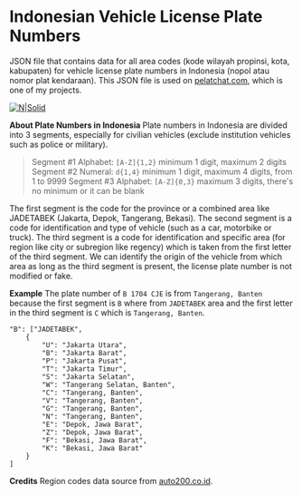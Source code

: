 # Indonesian Vehicle License Plate Numbers

JSON file that contains data for all area codes (kode wilayah propinsi, kota, kabupaten) for vehicle license plate numbers in Indonesia (nopol atau nomor plat kendaraan). This JSON file is used on [pelatchat.com](https://pelatchat.com), which is one of my projects. 

[![N|Solid](https://images.prismic.io/pelatchat/40eee65f-41ea-4fd5-a75f-7faad87e5dde_DALL%C2%B7E+2023-06-18+11.53.25+-+cars+in+traffic.jpg?auto=compress,format)](https://pelatchat.com)

**About Plate Numbers in Indonesia**
Plate numbers in Indonesia are divided into 3 segments, especially for civilian vehicles (exclude institution vehicles such as police or military).

> Segment #1 Alphabet: `[A-Z]{1,2}` minimum 1 digit, maximum 2 digits
> Segment #2  Numeral: `d{1,4}` minimum 1 digit, maximum 4 digits, from 1 to 9999
> Segment #3  Alphabet: `[A-Z]{0,3}` maximum 3 digits, there's no minimum or it can be blank

The first segment is the code for the province or a combined area like JADETABEK (Jakarta, Depok, Tangerang, Bekasi). The second segment is a code for identification and type of vehicle (such as a car, motorbike or truck). The third segment is a code for identification and specific area (for region like city or subregion like regency) which is taken from the first letter of the third segment. We can identify the origin of the vehicle from which area as long as the third segment is present, the license plate number is not modified or fake.

**Example**
The plate number of `B 1704 CJE` is from `Tangerang, Banten` because the first segment is `B` where from `JADETABEK` area and the first letter in the third segment is `C` which is `Tangerang, Banten`.

```
"B": ["JADETABEK",
	{
		"U": "Jakarta Utara",
		"B": "Jakarta Barat",
		"P": "Jakarta Pusat",
		"T": "Jakarta Timur",
		"S": "Jakarta Selatan",
		"W": "Tangerang Selatan, Banten",
		"C": "Tangerang, Banten",
		"V": "Tangerang, Banten",
		"G": "Tangerang, Banten",
		"N": "Tangerang, Banten",
		"E": "Depok, Jawa Barat",
		"Z": "Depok, Jawa Barat",
		"F": "Bekasi, Jawa Barat",
		"K": "Bekasi, Jawa Barat"
	}
]
```

**Credits**
Region codes data source from [auto200.co.id](https://auto2000.co.id/berita-dan-tips/kode-plat-nomor-belakang).


